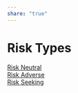 ```yaml
---  
share: "true"  
---  
```

# Risk Types  
  
[Risk Neutral](./Risk%20Neutral.md)  
[Risk Adverse](./Risk%20Adverse.md)  
[Risk Seeking](Risk%20Seeking.md)